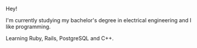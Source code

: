 Hey! 

I'm currently studying my bachelor's degree in electrical engineering and I like programming.

Learning  Ruby, Rails, PostgreSQL and C++.
